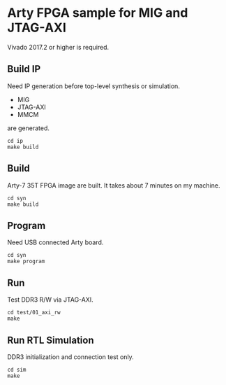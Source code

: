 # Arty FPGA sample for MIG and JTAG-AXI

Vivado 2017.2 or higher is required.

## Build IP

Need IP generation before top-level synthesis or simulation.

- MIG
- JTAG-AXI
- MMCM

are generated.

```
cd ip
make build
```

## Build

Arty-7 35T FPGA image are built. It takes about 7 minutes on my machine.

```
cd syn
make build
```

## Program

Need USB connected Arty board.

```
cd syn
make program
```

## Run

Test DDR3 R/W via JTAG-AXI.

```
cd test/01_axi_rw
make
```

## Run RTL Simulation

DDR3 initialization and connection test only.

```
cd sim
make
```
